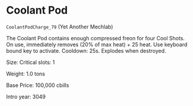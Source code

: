 # Coolant Pod

`CoolantPodCharge_79` (Yet Another Mechlab)

The Coolant Pod contains enough compressed freon for four Cool Shots. On use, immediately removes (20% of max heat) + 25 heat. Use keyboard bound key to activate. Cooldown: 25s. Explodes when destroyed.

Size: Critical slots: 1

Weight: 1.0 tons

Base Price: 100,000 cbills

Intro year: 3049

